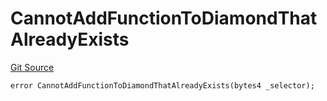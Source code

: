# CannotAddFunctionToDiamondThatAlreadyExists
[Git Source](https://github.com/thrackle-io/rules-protocol/blob/4f7789968960e18493ff0b85b09856f12969daac/src/economic/ruleStorage/RuleStorageDiamondLib.sol)


```solidity
error CannotAddFunctionToDiamondThatAlreadyExists(bytes4 _selector);
```

